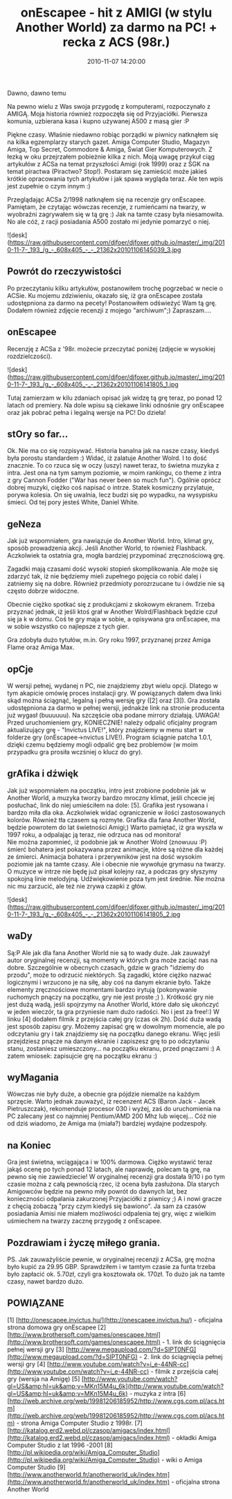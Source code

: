﻿---
layout:     post
title:      onEscapee - hit z AMIGI (w stylu Another World) za darmo na PC! + recka z ACS (98r.)
date:       2010-11-07 14:20:00
summary:    Dawno, dawno temuNa pewno wielu z Was swoja przygodę z komputerami, rozpoczynało z AMIGĄ. Moja historia również rozpoczęła się od Przyjaciółki. Pierwsza komunia, uzbierana kasa i kupno używanej A500 z masą gier :PPiękne czasy. Właśnie niedawno robiąc porządki w piwnicy natknąłem się na kilka egzempl...
categories: windows gry hobby
---



Dawno, dawno temu

Na pewno wielu z Was swoja przygodę z komputerami, rozpoczynało z AMIGĄ. Moja historia również rozpoczęła się od Przyjaciółki. Pierwsza komunia, uzbierana kasa i kupno używanej A500 z masą gier :P

Piękne czasy. Właśnie niedawno robiąc porządki w piwnicy natknąłem się na kilka egzemplarzy starych gazet. Amiga Computer Studio, Magazyn Amiga, Top Secret, Commodore &amp; Amiga, Świat Gier Komputerowych. Z łezką w oku przejrzałem pobieżnie kilka z nich. Moją uwagę przykuł ciąg artykułów z ACSa na temat przyszłości Amigi (rok 1999) oraz z ŚGK na temat piractwa (Piractwo? Stop!). Postaram się zamieścić może jakieś krótkie opracowania tych artykułów i jak spawa wygląda teraz. Ale ten wpis jest zupełnie o czym innym :)

Przeglądając ACSa 2/1998 natknąłem się na recenzje gry onEscapee. Pamiętam, że czytając wówczas recenzje, z rumieńcami na twarzy, w wyobraźni zagrywałem się w tą grę :) Jak na tamte czasy była niesamowita. No ale cóż, z racji posiadania A500 zostało mi jedynie pomarzyć o niej.



![desk](https://raw.githubusercontent.com/djfoer/djfoxer.github.io/master/_img/2010-11-7-_193_/g_-_608x405_-_-_21362x20101106145039_3.jpg






## Powrót do rzeczywistości



Po przeczytaniu kilku artykułów, postanowiłem trochę pogrzebać w necie o ACSie. Ku mojemu zdziwieniu, okazało się, iż gra onEscapee została udostępniona za darmo na pecety! Postanowiłem odświeżyć Wam tą grę. Dodałem również zdjęcie recenzji z mojego &quot;archiwum&quot;;) Zapraszam....





## onEscapee



Recenzję z ACSa z &#39;98r. możecie przeczytać poniżej (zdjęcie w wysokiej rozdzielczości).



![desk](https://raw.githubusercontent.com/djfoer/djfoxer.github.io/master/_img/2010-11-7-_193_/g_-_608x405_-_-_21362x20101106141805_1.jpg



Tutaj zamierzam w kilu zdaniach opisać jak widzę tą grę teraz, po ponad 12 latach od premiery. Na dole wpisu są ciekawe linki odnośnie gry onEscapee oraz jak pobrać pełna i legalną wersje na PC! Do dzieła!




## stOry so far...



Ok. Nie ma co się rozpisywać. Historia banalna jak na nasze czasy, kiedyś była porostu standardem :) Widać, iż zalatuje Another Wolrd. I to dość znacznie. To co rzuca się w oczy (uszy) nawet teraz, to świetna muzyka z intra. Jest ona na tym samym poziomie, w moim rankingu, co theme z intra z gry Cannon Fodder (&quot;War has never been so much fun&quot;). Ogólnie oprócz dobrej muzyki, ciężko coś napisać o intrze. Statek kosmiczny przylatuje, porywa kolesia. On się uwalnia, lecz budzi się po wypadku, na wysypisku śmieci. Od tej pory jesteś White, Daniel White.




## geNeza



Jak już wspomniałem, gra nawiązuje do Another World. Intro, klimat gry, sposób prowadzenia akcji. Jeśli Another World, to również Flashback. Aczkolwiek ta ostatnia gra, mogła bardziej przypominać zręcznościową grę. 

Zagadki mają czasami dość wysoki stopień skomplikowania. Ale może się zdarzyć tak, iż nie będziemy mieli zupełnego pojęcia co robić dalej i zatniemy się na dobre. Również przedmioty porozrzucane tu i ówdzie nie są często dobrze widoczne. 

Obecnie ciężko spotkać się z produkcjami z skokowym ekranem. Trzeba przyznać jednak, iż jeśli ktoś grał w Another Wolrd/Flashback będzie czuł się ja k w domu. Coś te gry maja w sobie, a opisywana gra onEscapee, ma w sobie wszystko co najlepsze z tych gier. 

Gra zdobyła dużo tytułów, m.in. Gry roku 1997, przyznanej przez Amiga Flame oraz Amiga Max. 




## opCje



W wersji pełnej, wydanej n PC, nie znajdziemy zbyt wielu opcji. Dlatego w tym akapicie omówię proces instalacji gry. W powiązanych dałem dwa linki skąd można ściągnąć, legalną i pełną wersję gry ([2] oraz [3]). Gra została udostępniona za darmo w pełnej wersji, jednakże link na stronie producenta już wygasł (buuuuuu). Na szczęście oba podane mirrory działają. UWAGA! Przed uruchomieniem gry, KONIECZNIE! należy odpalić oficjalny program aktualizujący grę - &quot;Invictus LIVE!&quot;, który znajdziemy w menu start w folderze gry (onEscapee-&gt;nvictus LIVE!). Program ściągnie patcha 1.0.1, dzięki czemu będziemy mogli odpalić grę bez problemów (w moim przypadku gra prosiła wczśniej o klucz do gry). 




## grAfika i dźwięk



Jak już wspomniałem na początku, intro jest zrobione podobnie jak w Another World, a muzyka tworzy bardzo mroczny klimat, jeśli chcecie jej posłuchać, link do niej umieściłem na dole: [5]. Grafika jest rysowana i bardzo miła dla oka. Aczkolwiek widać ograniczenie w ilości zastosowanych kolorów. Również tła czasem są rozmyte. Grafika dla fana Another World, będzie powrotem do lat świetności Amigi;) Warto pamiętać, iż gra wyszła w 1997 roku, a odpalając ją teraz, nie odrzuca nas od monitora!  
Nie można zapomnieć, iż podobnie jak w Another Wolrd (znowuuu :P) śmierć bohatera jest pokazywana przez animacje, które są różne dla każdej ze śmierci. Animacja bohatera i przerywników jest na dość wysokim poziomie jak na tamte czasy. Ale i obecnie nie wywołuje grymasu na twarzy.
O muzyce w intrze nie będę już pisał kolejny raz, a podczas gry słyszymy spokojną linie melodyjną. Udźwiękowienie poza tym jest średnie. Nie można nic mu zarzucić, ale też nie  zrywa czapki z głów.



![desk](https://raw.githubusercontent.com/djfoer/djfoxer.github.io/master/_img/2010-11-7-_193_/g_-_608x405_-_-_21362x20101106141805_2.jpg






## waDy



Są:P Ale jak dla fana Another World nie są to wady duże. Jak zauważył autor oryginalnej recenzji, są momenty w których gra może zaciąć nas na dobre. Szczególnie w obecnych czasach, gdzie w grach &quot;idziemy do przodu&quot;, może to odrzucić niektórych. Są zagadki, które ciężko nazwać logicznymi i wrzucono je na siłę, aby coś na danym ekranie było. Także elementy zręcznościowe momentami bardzo irytują (pokonywanie ruchomych pnączy na początku, gry nie jest proste ;) ).
Krótkość gry nie jest dużą wadą, jeśli spojrzymy na Another World, które dało się ukończyć w jeden wieczór, ta gra przyniesie nam dużo radości. No i jest za free!:) W linku [4] dodałem filmik z przejścia całej gry  (czas ok 2h).
Dość duża wadą jest sposób zapisu gry. Możemy zapisać grę w dowolnym momencie, ale po odczytaniu gry i tak znajdziemy się na początku danego ekranu. Więc jeśli przejdziesz pnącze na danym ekranie i zapiszesz grę to po odczytaniu stanu, zostaniesz umieszczony... na początku ekranu, przed pnączami :) A zatem wniosek: zapisujcie grę na początku ekranu :)




## wyMagania



Wówczas nie były duże, a obecnie gra pójdzie niemalże na każdym sprzęcie. Warto jednak zauważyć, iż recenzent ACS (Baron Jack - Jacek Pietruszczak), rekomenduje procesor 030 i wyżej, zaś do uruchomienia na PC zalecany jest co najmniej Pentium/AMD 200 Mhz lub więcej... Cóż nie od dziś wiadomo, że Amiga ma (miała?) bardziej wydajne podzespoły.  




## na Koniec



Gra jest świetna, wciągająca i w 100% darmowa. Ciężko wystawić teraz jakąś ocenę po tych ponad 12 latach, ale naprawdę, polecam tą grę, na pewno się nie zawiedziecie! W oryginalnej recenzji gra dostała 9/10 i po tym czasie można z całą pewnością rzec, iż ocena była zasłużona.  Dla starych Amigowców będzie na pewno miły powrót do dawnych lat, bez konieczności odpalania zakurzonej Przyjaciółki z piwnicy ;) A i nowi gracze z chęcią zobaczą &quot;przy czym kiedyś się bawiono&quot;. Ja sam za czasów posiadania Amisi nie miałem możliwości odpalenia tej gry, więc z wielkim uśmiechem na twarzy zacznę przygodę z onEscapee.




## Pozdrawiam i życzę miłego grania.



PS.
Jak zauważyliście pewnie, w oryginalnej recenzji z ACSa, grę można było kupić za 29.95 GBP. Sprawdziłem i w tamtym czasie za funta trzeba było zapłacić ok. 5.70zł, czyli gra kosztowała ok. 170zł. To dużo jak na tamte czasy, nawet bardzo dużo. 




## POWIĄZANE



[1] [http://onescapee.invictus.hu/](http://onescapee.invictus.hu/) - oficjalna strona domowa gry onEscapee
[2] [http://www.brothersoft.com/games/onescapee.html](http://www.brothersoft.com/games/onescapee.html) - 1. link do ściągnięcia pełnej wersji gry
[3] [http://www.megaupload.com/?d=SIPT0NFG](http://www.megaupload.com/?d=SIPT0NFG) - 2. link do ściągnięcia pełnej wersji gry
[4] [http://www.youtube.com/watch?v=i_e-44NR-cc](http://www.youtube.com/watch?v=i_e-44NR-cc) - filmik z przejścia całej gry (wersja na Amigę)
[5] [http://www.youtube.com/watch?gl=US&amp;hl=uk&amp;v=MKn15M4u_6k](http://www.youtube.com/watch?gl=US&amp;hl=uk&amp;v=MKn15M4u_6k) - muzyka z intra
[6] [http://web.archive.org/web/19981206185952/http://www.cgs.com.pl/acs.htm](http://web.archive.org/web/19981206185952/http://www.cgs.com.pl/acs.htm) - strona Amiga Computer Studio z 1998r.
[7] [http://katalog.erd2.webd.pl/czasop/amigacs/index.html](http://katalog.erd2.webd.pl/czasop/amigacs/index.html) - okładki Amiga Computer Studio z lat 1996 -2001
[8] [http://pl.wikipedia.org/wiki/Amiga_Computer_Studio](http://pl.wikipedia.org/wiki/Amiga_Computer_Studio) - wiki o Amiga Computer Studio
[9] [http://www.anotherworld.fr/anotherworld_uk/index.htm](http://www.anotherworld.fr/anotherworld_uk/index.htm) - oficjalna strona Another World
